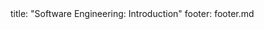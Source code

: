 <frontmatter>
title: "Software Engineering: Introduction"
footer: footer.md
</frontmatter>

<include src="container-inPage-asFlat.md" boilerplate />